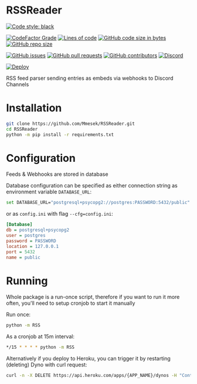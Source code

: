 # RSSReader

[![Code style: black](https://img.shields.io/badge/code%20style-black-000000.svg)](https://github.com/psf/black)

[![CodeFactor Grade](https://img.shields.io/codefactor/grade/github/Mmesek/RSSReader)]()
[![Lines of code](https://img.shields.io/tokei/lines/github/Mmesek/RSSReader)]()
[![GitHub code size in bytes](https://img.shields.io/github/languages/code-size/Mmesek/RSSReader)]()
[![GitHub repo size](https://img.shields.io/github/repo-size/Mmesek/RSSReader)]()

[![GitHub issues](https://img.shields.io/github/issues/Mmesek/RSSReader)](../../issues)
[![GitHub pull requests](https://img.shields.io/github/issues-pr/Mmesek/RSSReader)](../../pulls)
[![GitHub contributors](https://img.shields.io/github/contributors/Mmesek/RSSReader)](../../graphs/contributors)
[![Discord](https://img.shields.io/discord/517445947446525952)](https://discord.gg/RPHnebgZDs)

[![Deploy](https://www.herokucdn.com/deploy/button.svg)](https://heroku.com/deploy)

RSS feed parser sending entries as embeds via webhooks to Discord Channels

# Installation

```sh
git clone https://github.com/Mmesek/RSSReader.git
cd RSSReader
python -m pip install -r requirements.txt
```

# Configuration

Feeds & Webhooks are stored in database

Database configuration can be specified as either connection string as environment variable `DATABASE_URL`:
```sh
set DATABASE_URL="postgresql+psycopg2://postgres:PASSWORD:5432/public"
```

or as `config.ini` with flag `--cfg=config.ini`:
```ini
[Database]
db = postgresql+psycopg2
user = postgres
password = PASSWORD
location = 127.0.0.1
port = 5432
name = public
```

# Running

Whole package is a run-once script, therefore if you want to run it more often, you'll need to setup cronjob to start it manually

Run once:
```sh
python -m RSS
```

As a cronjob at 15m interval:
```sh
*/15 * * * * python -m RSS
```

Alternatively if you deploy to Heroku, you can trigger it by restarting (deleting) Dyno with curl request:
```sh
curl -n -X DELETE https://api.heroku.com/apps/{APP_NAME}/dynos -H "Content-Type: application/json" -H "Accept: application/vnd.heroku+json; version=3" -H "Authorization: Bearer {TOKEN}"
```
